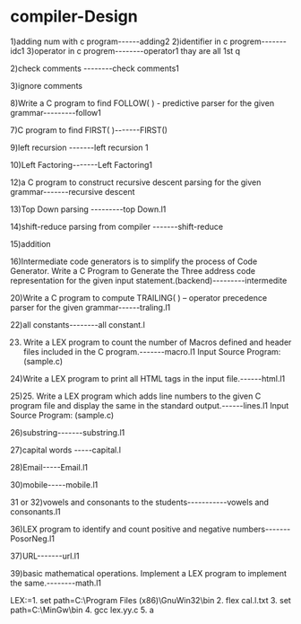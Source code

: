 # compiler-Design
1)adding num with c program------adding2
2)identifier in c progrem-------idc1
3)operator in c progrem--------operator1
thay are all 1st q

2)check comments --------check comments1

3)ignore comments



8)Write a C program to find FOLLOW( ) - predictive parser for the given grammar---------follow1

7)C program to find FIRST( )-------FIRST()




9)left recursion -------left recursion 1

10)Left Factoring-------Left Factoring1

12)a C program to construct recursive descent parsing for the given grammar-------recursive descent

13)Top Down parsing ---------top Down.l1

14)shift-reduce parsing from compiler -------shift-reduce

15)addition

16)Intermediate code generators is to simplify the process of Code Generator. Write a C Program to Generate the Three address code representation for the given input statement.(backend)---------intermedite

20)Write a C program to compute TRAILING( ) – operator precedence parser for the given grammar------traling.l1

22)all constants--------all constant.l

23)	Write a LEX program to count the number of Macros defined and header files included in the C program.-------macro.l1
  Input Source Program: (sample.c)

24)Write a LEX program to print all HTML tags in the input file.------html.l1

25)25.	Write a LEX program which adds line numbers to the given C program file and display the same in the standard output.------lines.l1
Input Source Program: (sample.c)


26)substring-------substring.l1

27)capital words -----capital.l

28)Email-----Email.l1


30)mobile-----mobile.l1

31 or 32)vowels and consonants to the students-----------vowels and consonants.l1




36)LEX program to identify and count positive and negative numbers-------PosorNeg.l1

37)URL-------url.l1

39)basic mathematical operations. Implement a LEX program to implement the same.--------math.l1



LEX:=1. set path=C:\Program Files (x86)\GnuWin32\bin
2. flex cal.l.txt
3. set path=C:\MinGw\bin
4. gcc lex.yy.c
5. a
